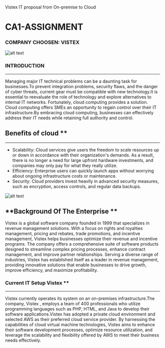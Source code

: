 Vistex IT proposal from On-premise to Cloud 
# CA1-ASSIGNMENT 

### COMPANY CHOOSEN: VISTEX 

![alt text](https://cdn.contactcenterworld.com/images/company/vistex-largex5-logo.png)

### **INTRODUCTION**
________________
 Managing major IT technical problems can be a daunting task for businesses.To prevent integration problems, security flaws, and the danger of cyber threats, current gear must be compatible with new technology.It is essential to reevaluate the role of technology and explore alternatives to internal IT networks. Fortunately, cloud computing provides a solution. Cloud computing offers SMEs an opportunity to regain control over their IT infrastructure.By embracing cloud computing, businesses can effectively address their IT needs while retaining full authority and control.
 
## Benefits of cloud **
_____________________
- Scalability: Cloud services give users the freedom to scale resources up or down in accordance with their organization's demands. As a result, there is no longer a need for large upfront hardware investments, and companies may only pay for what they really utilize.
- Efficiency: Enterprise users can quickly launch apps without worrying about ongoing infrastructure costs or maintenance.
- Security: Cloud providers invest heavily in advanced security measures, such as encryption, access controls, and regular data backups.
  
![alt text](https://www.onlinemanipal.com/wp-content/uploads/2022/09/BENEFITS-OF-CLOUD-COMPUTING--1024x889.png)

## **Background Of The Enterprise **

Vistex is a global software company founded in 1999 that specializes in revenue management solutions. With a focus on rights and royalties management, pricing and rebates, trade promotions, and incentive management, Vistex helps businesses optimize their revenue and incentive programs. The company offers a comprehensive suite of software products designed to streamline complex pricing processes, enhance contract management, and improve partner relationships. Serving a diverse range of industries, Vistex has established itself as a leader in revenue management, providing innovative solutions that enable businesses to drive growth, improve efficiency, and maximize profitability.

### Current IT Setup Vistex **
______________________
Vistex currently operates its system on an on-premises infrastructure.The company, Vistex , employs a team of 400 professionals who utilize programming languages such as PHP, HTML, and Java to develop their software applications.Vistex has adopted a private cloud environment and selected AWS as their preferred cloud service provider. By harnessing the capabilities of cloud virtual machine technologies, Vistex aims to enhance their software development processes, optimize resource utilization, and leverage the scalability and flexibility offered by AWS to meet their business needs effectively.
